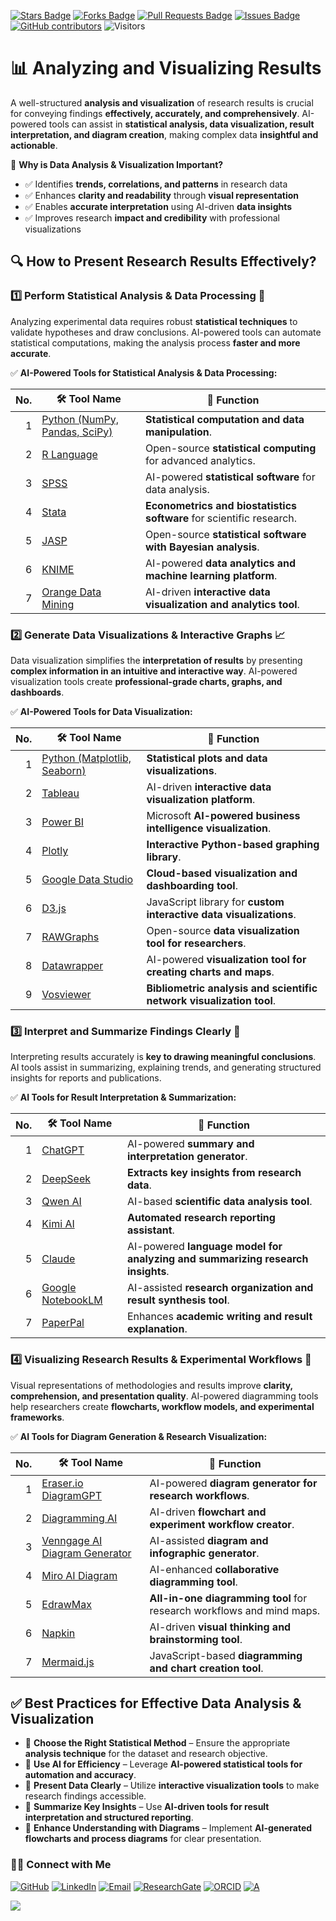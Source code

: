 <a href="https://github.com/drshahizan/short-course/stargazers"><img src="https://img.shields.io/github/stars/drshahizan/short-course" alt="Stars Badge"/></a>
<a href="https://github.com/drshahizan/short-course/network/members"><img src="https://img.shields.io/github/forks/drshahizan/short-course" alt="Forks Badge"/></a>
<a href="https://github.com/drshahizan/short-course/pulls"><img src="https://img.shields.io/github/issues-pr/drshahizan/short-course" alt="Pull Requests Badge"/></a>
<a href="https://github.com/drshahizan/short-course"><img src="https://img.shields.io/github/issues/drshahizan/short-course" alt="Issues Badge"/></a>
<a href="https://github.com/drshahizan/short-course/graphs/contributors"><img alt="GitHub contributors" src="https://img.shields.io/github/contributors/drshahizan/short-course?color=2b9348"></a>
![Visitors](https://api.visitorbadge.io/api/visitors?path=https%3A%2F%2Fgithub.com%2Fdrshahizan%2Fshort-course&labelColor=%23d9e3f0&countColor=%23697689&style=flat)

# 📊 Analyzing and Visualizing Results

A well-structured **analysis and visualization** of research results is crucial for conveying findings **effectively, accurately, and comprehensively**. AI-powered tools can assist in **statistical analysis, data visualization, result interpretation, and diagram creation**, making complex data **insightful and actionable**.  

📌 **Why is Data Analysis & Visualization Important?**  
- ✅ Identifies **trends, correlations, and patterns** in research data  
- ✅ Enhances **clarity and readability** through **visual representation**  
- ✅ Enables **accurate interpretation** using AI-driven **data insights**  
- ✅ Improves research **impact and credibility** with professional visualizations  


## 🔍 **How to Present Research Results Effectively?**  

### **1️⃣ Perform Statistical Analysis & Data Processing** 🔢  
Analyzing experimental data requires robust **statistical techniques** to validate hypotheses and draw conclusions. AI-powered tools can automate statistical computations, making the analysis process **faster and more accurate**.  

✅ **AI-Powered Tools for Statistical Analysis & Data Processing:**  

| No. | 🛠 **Tool Name** | 📖 **Function** | 
| ---: | ---------------- | ------------------ | 
| 1 | [Python (NumPy, Pandas, SciPy)](https://numpy.org/) | **Statistical computation and data manipulation**. | 
| 2 | [R Language](https://www.r-project.org/) | Open-source **statistical computing** for advanced analytics. | 
| 3 | [SPSS](https://www.ibm.com/products/spss-statistics) | AI-powered **statistical software** for data analysis. | 
| 4 | [Stata](https://www.stata.com/) | **Econometrics and biostatistics software** for scientific research. | 
| 5 | [JASP](https://jasp-stats.org/) | Open-source **statistical software with Bayesian analysis**. | 
| 6 | [KNIME](https://www.knime.com/) | AI-powered **data analytics and machine learning platform**. | 
| 7 | [Orange Data Mining](https://orangedatamining.com/) | AI-driven **interactive data visualization and analytics tool**. | 


### 2️⃣ Generate Data Visualizations & Interactive Graphs 📈  
Data visualization simplifies the **interpretation of results** by presenting **complex information in an intuitive and interactive way**. AI-powered visualization tools create **professional-grade charts, graphs, and dashboards**.  

✅ **AI-Powered Tools for Data Visualization:**  

| No. | 🛠 **Tool Name** | 📖 **Function** | 
| ---: | ---------------- | ------------------ | 
| 1 | [Python (Matplotlib, Seaborn)](https://matplotlib.org/) | **Statistical plots and data visualizations**. | 
| 2 | [Tableau](https://www.tableau.com/) | AI-driven **interactive data visualization platform**. | 
| 3 | [Power BI](https://powerbi.microsoft.com/) | Microsoft **AI-powered business intelligence visualization**. | 
| 4 | [Plotly](https://plotly.com/) | **Interactive Python-based graphing library**. | 
| 5 | [Google Data Studio](https://datastudio.google.com/) | **Cloud-based visualization and dashboarding tool**. | 
| 6 | [D3.js](https://d3js.org/) | JavaScript library for **custom interactive data visualizations**. | 
| 7 | [RAWGraphs](https://rawgraphs.io/) | Open-source **data visualization tool for researchers**. | 
| 8 | [Datawrapper](https://www.datawrapper.de/) | AI-powered **visualization tool for creating charts and maps**. | 
| 9 | [Vosviewer](https://www.vosviewer.com/) | **Bibliometric analysis and scientific network visualization tool**. | 


### **3️⃣ Interpret and Summarize Findings Clearly** 📑  
Interpreting results accurately is **key to drawing meaningful conclusions**. AI tools assist in summarizing, explaining trends, and generating structured insights for reports and publications.  

✅ **AI Tools for Result Interpretation & Summarization:**  

|  No. | 🛠 **Tool Name** | 📖 **Function** | 
| ---: | ---------------- | ------------------ | 
| 1 | [ChatGPT](https://openai.com/chatgpt/) | AI-powered **summary and interpretation generator**. | 
| 2 | [DeepSeek](https://deepseek.com/) | **Extracts key insights from research data**. | 
| 3 | [Qwen AI](https://qwen.ai/) | AI-based **scientific data analysis tool**. | 
| 4 | [Kimi AI](https://kimi.ai/) | **Automated research reporting assistant**. | 
| 5 | [Claude](https://claude.ai/) | AI-powered **language model for analyzing and summarizing research insights**. | 
| 6 | [Google NotebookLM](https://notebooklm.google.com/) | AI-assisted **research organization and result synthesis tool**. | 
| 7 | [PaperPal](https://www.paperpal.com/) | Enhances **academic writing and result explanation**. | 



### **4️⃣ Visualizing Research Results & Experimental Workflows** 🎨  
Visual representations of methodologies and results improve **clarity, comprehension, and presentation quality**. AI-powered diagramming tools help researchers create **flowcharts, workflow models, and experimental frameworks**.  

✅ **AI Tools for Diagram Generation & Research Visualization:**  

|  No. | 🛠 **Tool Name** | 📖 **Function** | 
| ---: | ---------------- | ------------------ | 
| 1 | [Eraser.io DiagramGPT](https://www.eraser.io/diagramgpt) | AI-powered **diagram generator for research workflows**. | 
| 2 | [Diagramming AI](https://diagrammingai.com) | AI-driven **flowchart and experiment workflow creator**. | 
| 3 | [Venngage AI Diagram Generator](https://venngage.com/ai-tools/diagram-generator) | AI-assisted **diagram and infographic generator**. | 
| 4 | [Miro AI Diagram](https://miro.com/ai/diagram-ai/) | AI-enhanced **collaborative diagramming tool**. | 
| 5 | [EdrawMax](https://www.edrawsoft.com/edraw-max/) | **All-in-one diagramming tool** for research workflows and mind maps. | 
| 6 | [Napkin](https://napkin.one/) | AI-driven **visual thinking and brainstorming tool**. | 
| 7 | [Mermaid.js](https://mermaid.js.org/) | JavaScript-based **diagramming and chart creation tool**. | 



## ✅ **Best Practices for Effective Data Analysis & Visualization**  

- 📌 **Choose the Right Statistical Method** – Ensure the appropriate **analysis technique** for the dataset and research objective.  
- 📌 **Use AI for Efficiency** – Leverage **AI-powered statistical tools for automation and accuracy**.  
- 📌 **Present Data Clearly** – Utilize **interactive visualization tools** to make research findings accessible.  
- 📌 **Summarize Key Insights** – Use **AI-driven tools for result interpretation and structured reporting**.  
- 📌 **Enhance Understanding with Diagrams** – Implement **AI-generated flowcharts and process diagrams** for clear presentation.  


### 🙌🏻 Connect with Me
<p align="left">
    <a href="https://github.com/drshahizan" target="_blank"><img alt="GitHub" src="https://img.shields.io/badge/-@drshahizan-181717?style=flat-square&logo=GitHub&logoColor=white"></a>
    <a href="https://www.linkedin.com/in/drshahizan" target="_blank"><img alt="LinkedIn" src="https://img.shields.io/badge/-drshahizan-blue?style=flat-square&logo=Linkedin&logoColor=white&link=https://www.linkedin.com/in/drshahizan/"></a>
    <a href="mailto:shahizan@utm.my" target="_blank"><img alt="Email" src="https://img.shields.io/badge/-shahizan@utm.my-c14438?style=flat-square&logo=Gmail&logoColor=white&link=mailto:shahizan@utm.my.com"></a>
    <a href="https://www.researchgate.net/profile/Mohd-Othman-28" target="_blank"><img alt="ResearchGate" src="https://img.shields.io/badge/-ResearchGate-00CCBB?style=flat-square&logo=ResearchGate&logoColor=white"></a>
    <a href="https://orcid.org/0000-0003-4261-1873" target="_blank"><img alt="ORCID" src="https://img.shields.io/badge/-ORCID-A6CE39?style=flat-square&logo=ORCID&logoColor=white"></a> 
 <a href="https://visitorbadge.io/status?path=https%3A%2F%2Fgithub.com%2Fdrshahizan" target="_blank"><img alt="A" src="https://api.visitorbadge.io/api/visitors?path=https%3A%2F%2Fgithub.com%2Fdrshahizan&labelColor=%23697689&countColor=%23555555&style=plastic"></a>
 
![](https://hit.yhype.me/github/profile?user_id=81284918)
</p>
